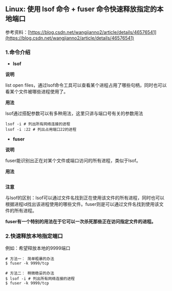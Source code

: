 ## Linux: 使用 lsof 命令 + fuser 命令快速释放指定的本地端口

参考资料：[https://blog.csdn.net/wangjianno2/article/details/46576541](https://blog.csdn.net/wangjianno2/article/details/46576541)

### 1.命令介绍

* **lsof**

**说明**

list open files，通过lsof命令工具可以查看某个进程占用了哪些句柄，同时也可以看某个文件被哪些进程使用了。

**用法**

lsof通过搭配参数可以有多种用法，这里只讲与端口号有关的参数用法

```shell
lsof -i # 列出所有网络连接的进程
lsof -i :22 # 列出占用端口22的进程
```

* **fuser**

**说明**

fuser能识别出正在对某个文件或端口访问的所有进程，类似于lsof。

**用法**

```shell

```

**注意**

与lsof的区别：lsof可以通过文件名找到正在使用该文件的所有进程，同时也可以根据进程id找出该进程使用的哪些文件。fuser则是可以通过文件名找到使用该文件的所有进程。

**fuser有一个特别的用法在于它可以一次杀死那些正在访问指定文件的进程。**

### 2.快速释放本地指定端口

例如：希望释放本地的9999端口

```shell
# 方法一： 简单粗暴的办法
$ fuser -k 9999/tcp

# 方法二： 稍微稳妥的办法
$ lsof -i # 列出所有网络连接的进程
$ fuser -k 9999/tcp
```

